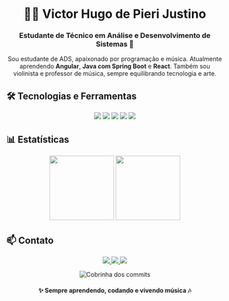 <h1 align="center">👨‍💻 Victor Hugo de Pieri Justino</h1>
<h3 align="center">Estudante de Técnico em Análise e Desenvolvimento de Sistemas 🚀</h3>

<p align="center">
Sou estudante de ADS, apaixonado por programação e música.  
Atualmente aprendendo <b>Angular</b>, <b>Java com Spring Boot</b> e <b>React</b>.  
Também sou violinista e professor de música, sempre equilibrando tecnologia e arte.  
</p>

<h2>🛠️ Tecnologias e Ferramentas</h2>
<p align="center">
  <img src="https://img.shields.io/badge/-Angular-dd0031?style=for-the-badge&logo=angular&logoColor=white"/>
  <img src="https://img.shields.io/badge/-Java-007396?style=for-the-badge&logo=java&logoColor=white"/>
  <img src="https://img.shields.io/badge/-SpringBoot-6DB33F?style=for-the-badge&logo=springboot&logoColor=white"/>
  <img src="https://img.shields.io/badge/-React-61DAFB?style=for-the-badge&logo=react&logoColor=black"/>
  <img src="https://img.shields.io/badge/-Git-F05032?style=for-the-badge&logo=git&logoColor=white"/>
</p>

<h2>📊 Estatísticas</h2>
<p align="center">
  <img src="https://github-readme-stats.vercel.app/api?username=VictorPortugues07&show_icons=true&theme=tokyonight&locale=pt-br&custom_title=Minhas%20Estatísticas%20no%20GitHub" height="150"/>
  <img src="https://github-readme-stats.vercel.app/api/top-langs/?username=VictorPortugues07&layout=compact&theme=tokyonight&locale=pt-br&custom_title=Linguagens%20Mais%20Usadas" height="150"/>
</p>

<h2>📫 Contato</h2>
<p align="center">
  <a href="https://www.linkedin.com/in/victor-hugo-de-pieri-justino-bb487827a/">
    <img src="https://img.shields.io/badge/-LinkedIn-0e76a8?style=for-the-badge&logo=linkedin&logoColor=white"/>
  </a>
  <a href="mailto:vdepierejustino@gmail.com">
    <img src="https://img.shields.io/badge/-Email-D14836?style=for-the-badge&logo=gmail&logoColor=white"/>
  </a>
  <a href="https://instagram.com/victorhdepieri">
    <img src="https://img.shields.io/badge/-Instagram-E4405F?style=for-the-badge&logo=instagram&logoColor=white"/>
  </a>
</p>
<p align="center">
  <img src="https://raw.githubusercontent.com/VictorPortugues07/VictorPortugues07/output/snake.yml" alt="Cobrinha dos commits"/>
</p>

<h4 align="center">✨ Sempre aprendendo, codando e vivendo música 🎶</h4>

